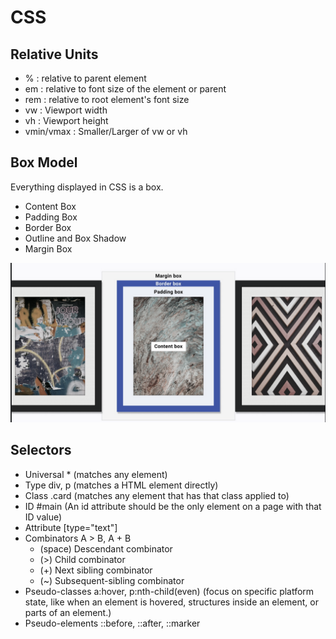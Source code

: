 # CSS

## Relative Units

- % : relative to parent element
- em : relative to font size of the element or parent
- rem : relative to root element's font size
- vw : Viewport width
- vh : Viewport height
- vmin/vmax : Smaller/Larger of vw or vh

## Box Model

Everything displayed in CSS is a box.

- Content Box 
- Padding Box
- Border Box
- Outline and Box Shadow
- Margin Box

![css box model](./box-model.png)


## Selectors

-   Universal         * (matches any element)
-   Type              div, p (matches a HTML element directly)
-   Class             .card (matches any element that has that class applied to)
-   ID                #main (An id attribute should be the only element on a page with that ID value)
-   Attribute         [type="text"]
-   Combinators       A > B, A + B
    -   (space) Descendant combinator 
    -   (>) Child combinator 
    -   (+) Next sibling combinator 
    -   (~) Subsequent-sibling combinator 
-   Pseudo-classes    a:hover, p:nth-child(even) (focus on specific platform state, like when an element is hovered, 
                        structures inside an element, or parts of an element.)
-   Pseudo-elements   ::before, ::after, ::marker
